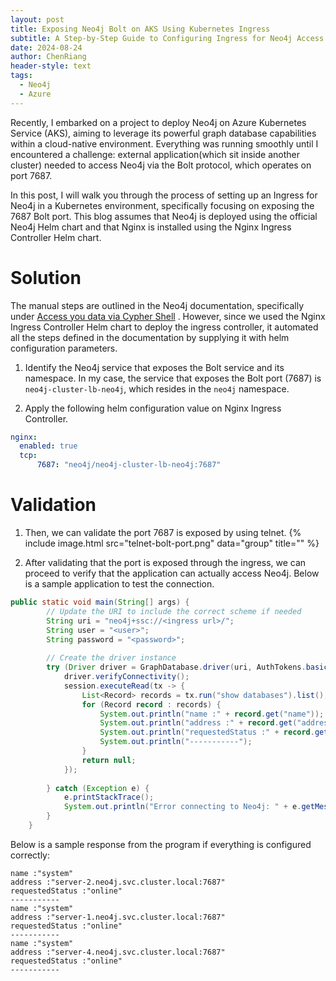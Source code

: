 ```yaml
---
layout: post
title: Exposing Neo4j Bolt on AKS Using Kubernetes Ingress
subtitle: A Step-by-Step Guide to Configuring Ingress for Neo4j Access
date: 2024-08-24
author: ChenRiang
header-style: text
tags:
  - Neo4j
  - Azure
---
```


Recently, I embarked on a project to deploy Neo4j on Azure Kubernetes Service (AKS), aiming to leverage its powerful graph database capabilities within a cloud-native environment. Everything was running smoothly until I encountered a challenge: external application(which sit inside another cluster) needed to access Neo4j via the Bolt protocol, which operates on port 7687.

In this post, I will walk you through the process of setting up an Ingress for Neo4j in a Kubernetes environment, specifically focusing on exposing the 7687 Bolt port. This blog assumes that Neo4j is deployed using the official Neo4j Helm chart and that Nginx is installed using the Nginx Ingress Controller Helm chart.

# Solution

The manual steps are outlined in the Neo4j documentation, specifically under [Access you data via Cypher Shell](https://neo4j.com/docs/operations-manual/current/kubernetes/accessing-neo4j-ingress/#_access_your_data_via_cypher_shell) . However, since we used the Nginx Ingress Controller Helm chart to deploy the ingress controller, it automated all the steps defined in the documentation by supplying it with helm configuration parameters.

1. Identify the Neo4j service that exposes the Bolt service and its namespace. In my case, the service that exposes the Bolt port (7687) is `neo4j-cluster-lb-neo4j`, which resides in the `neo4j` namespace.


2. Apply the following helm configuration value on Nginx Ingress Controller.
```yaml
nginx:  
  enabled: true  
  tcp:
      7687: "neo4j/neo4j-cluster-lb-neo4j:7687"
```

# Validation 

1. Then, we can validate the port 7687 is exposed by using telnet.
   {% include image.html src="telnet-bolt-port.png" data="group" title="" %}

2. After validating that the port is exposed through the ingress, we can proceed to verify that the application can actually access Neo4j. Below is a sample application to test the connection.
```java
public static void main(String[] args) {  
        // Update the URI to include the correct scheme if needed  
        String uri = "neo4j+ssc://<ingress url>/";  
        String user = "<user>";  
        String password = "<password>";  
  
        // Create the driver instance  
        try (Driver driver = GraphDatabase.driver(uri, AuthTokens.basic(user, password));Session session = driver.session()) {  
            driver.verifyConnectivity();  
            session.executeRead(tx -> {  
                List<Record> records = tx.run("show databases").list();  
                for (Record record : records) {  
                    System.out.println("name :" + record.get("name"));  
                    System.out.println("address :" + record.get("address") );  
                    System.out.println("requestedStatus :" + record.get("requestedStatus"));  
                    System.out.println("-----------");  
                }  
                return null;  
            });  
  
        } catch (Exception e) {  
            e.printStackTrace();  
            System.out.println("Error connecting to Neo4j: " + e.getMessage());  
        }  
    }
```
Below is a sample response from the program if everything is configured correctly:
```text
name :"system"
address :"server-2.neo4j.svc.cluster.local:7687"
requestedStatus :"online"
-----------
name :"system"
address :"server-1.neo4j.svc.cluster.local:7687"
requestedStatus :"online"
-----------
name :"system"
address :"server-4.neo4j.svc.cluster.local:7687"
requestedStatus :"online"
-----------
```

